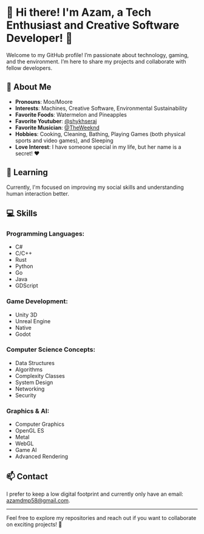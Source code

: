 # 👋 Hi there! I'm Azam, a Tech Enthusiast and Creative Software Developer! 🐄

Welcome to my GitHub profile! I’m passionate about technology, gaming, and the environment. I’m here to share my projects and collaborate with fellow developers.

## 🚀 About Me
- **Pronouns**: Moo/Moore
- **Interests**: Machines, Creative Software, Environmental Sustainability
- **Favorite Foods**: Watermelon and Pineapples
- **Favorite Youtuber**: [@shykhseraj](https://www.youtube.com/@shykhseraj)
- **Favorite Musician**: [@TheWeeknd](https://www.youtube.com/@TheWeeknd)
- **Hobbies**: Cooking, Cleaning, Bathing, Playing Games (both physical sports and video games), and Sleeping
- **Love Interest**: I have someone special in my life, but her name is a secret! ❤️

## 🌱 Learning
Currently, I'm focused on improving my social skills and understanding human interaction better.

## 💻 Skills
### Programming Languages:
- C#
- C/C++
- Rust
- Python
- Go
- Java
- GDScript

### Game Development:
- Unity 3D
- Unreal Engine
- Native
- Godot

### Computer Science Concepts:
- Data Structures
- Algorithms
- Complexity Classes
- System Design
- Networking
- Security

### Graphics & AI:
- Computer Graphics
- OpenGL ES
- Metal
- WebGL
- Game AI
- Advanced Rendering

## 📫 Contact
I prefer to keep a low digital footprint and currently only have an email: [azamdmp58@gmail.com](mailto:azamdmp58@gmail.com).

---

Feel free to explore my repositories and reach out if you want to collaborate on exciting projects! 🌟
